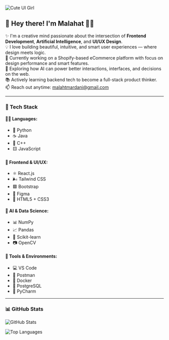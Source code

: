 ![Cute UI Girl](https://media.giphy.com/media/v1.Y2lkPTc5MGI3NjExa2hvbzRkZ2E4MXNvNTF0cGxjdm1icXV1cTdkMWJ5aHFvOGNvZTN5ayZlcD12MV9naWZzX3NlYXJjaCZjdD1n/IeRdg7gLkf3lBQ2ZDn/giphy.gif)

## 🎨 Hey there! I'm Malahat 👩‍💻

✨ I'm a creative mind passionate about the intersection of **Frontend Development**, **Artificial Intelligence**, and **UI/UX Design**.  
💡 I love building beautiful, intuitive, and smart user experiences — where design meets logic.  
🚀 Currently working on a Shopify-based eCommerce platform with focus on design performance and smart features.  
🎯 Exploring how AI can power better interactions, interfaces, and decisions on the web.  
📚 Actively learning backend tech to become a full-stack product thinker.  
📫 Reach out anytime: [malahtmardani@gmail.com](mailto:malahtmardani@gmail.com)

---

### 🧰 Tech Stack

#### 👩‍💻 Languages:
- 🐍 Python
- ☕ Java
- 💠 C++
- 🟨 JavaScript

#### 🎨 Frontend & UI/UX:
- ⚛️ React.js
- 🌬 Tailwind CSS
- 🟪 Bootstrap
- 🎨 Figma
- 🧱 HTML5 + CSS3

#### 🤖 AI & Data Science:
- 📊 NumPy
- 📈 Pandas
- 🧠 Scikit-learn
- 📷 OpenCV

#### 🧪 Tools & Environments:
- 💻 VS Code
- 🧪 Postman
- 🐳 Docker
- 🐘 PostgreSQL
- 🧠 PyCharm

---

### 📊 GitHub Stats

![GitHub Stats](https://github-readme-stats.vercel.app/api?username=malahatmardani&show_icons=true&theme=tokyonight)

![Top Languages](https://github-readme-stats.vercel.app/api/top-langs/?username=malahatmardani&layout=compact&theme=tokyonight)

